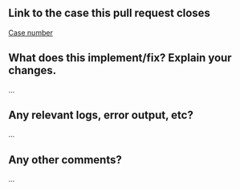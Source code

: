 <!-- Please fill out the blanks below. -->

Link to the case this pull request closes
------------------------------------------
[Case number](https://link-to-case.here)

What does this implement/fix? Explain your changes.
---------------------------------------------------
…



Any relevant logs, error output, etc?
-------------------------------------
…
<!-- If it’s long, please paste to https://gist.github.com/ and insert the link here. -->

Any other comments?
-------------------
…
